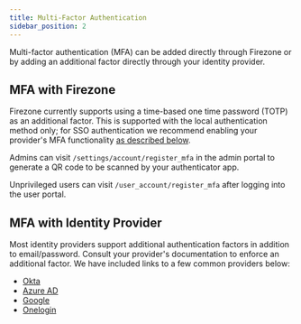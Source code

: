 ```yaml
---
title: Multi-Factor Authentication
sidebar_position: 2
---
```


Multi-factor authentication (MFA) can be added directly through Firezone
or by adding an additional factor directly through your identity provider.

## MFA with Firezone

Firezone currently supports using a time-based one time password
(TOTP) as an additional factor. This is supported with the local authentication
method only; for SSO authentication we recommend enabling your provider's MFA
functionality [as described below](#mfa-with-identity-provider).

Admins can visit `/settings/account/register_mfa` in the admin portal to generate
a QR code to be scanned by your authenticator app.

Unprivileged users can visit `/user_account/register_mfa` after logging into
the user portal.

## MFA with Identity Provider

Most identity providers support additional authentication factors in addition to
email/password. Consult your provider's documentation to enforce an
additional factor. We have included links to a few common providers below:

* [Okta](https://help.okta.com/en-us/Content/Topics/Security/mfa/mfa-home.htm)
* [Azure AD](https://docs.microsoft.com/en-us/azure/active-directory/authentication/concept-mfa-howitworks)
* [Google](https://support.google.com/a/answer/175197)
* [Onelogin](https://www.onelogin.com/getting-started/free-trial-plan/add-mfa)
